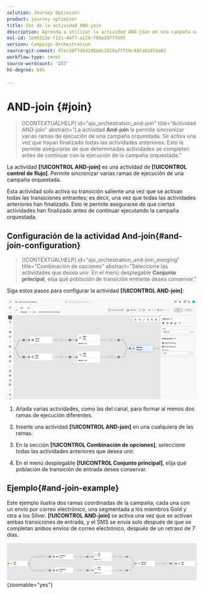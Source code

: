 ```yaml
---
solution: Journey Optimizer
product: journey optimizer
title: Uso de la actividad AND-join
description: Aprenda a utilizar la actividad AND-join en una campaña organizada
exl-id: 1b99313e-f131-44f7-a129-f85e1977fb05
version: Campaign Orchestration
source-git-commit: 07ec28f7d64296bdc2020a77f50c49fa92074a83
workflow-type: tm+mt
source-wordcount: '257'
ht-degree: 84%

---
```



# AND-join {#join}

>[!CONTEXTUALHELP]
>id="ajo_orchestration_and-join"
>title="Actividad AND-join"
>abstract="La actividad **And-join** le permite sincronizar varias ramas de ejecución de una campaña orquestada. Se activa una vez que hayan finalizado todas las actividades anteriores. Esto le permite asegurarse de que determinadas actividades se completen antes de continuar con la ejecución de la campaña orquestada."

La actividad **[!UICONTROL AND-join]** es una actividad de **[!UICONTROL control de flujo]**. Permite sincronizar varias ramas de ejecución de una campaña orquestada.

Esta actividad solo activa su transición saliente una vez que se activan todas las transiciones entrantes; es decir, una vez que todas las actividades anteriores han finalizado. Esto le permite asegurarse de que ciertas actividades han finalizado antes de continuar ejecutando la campaña orquestada.

## Configuración de la actividad And-join{#and-join-configuration}

>[!CONTEXTUALHELP]
>id="ajo_orchestration_and-join_merging"
>title="Combinación de opciones"
>abstract="Seleccione las actividades que desea unir. En el menú desplegable **Conjunto principal**, elija qué población de transición entrante desea conservar."

Siga estos pasos para configurar la actividad **[!UICONTROL AND-join]**:

![](../assets/workflow-andjoin.png)

1. Añada varias actividades, como las del canal, para formar al menos dos ramas de ejecución diferentes.

1. Inserte una actividad **[!UICONTROL AND-join]** en una cualquiera de las ramas.

1. En la sección **[!UICONTROL Combinación de opciones]**, seleccione todas las actividades anteriores que desea unir.

1. En el menú desplegable **[!UICONTROL Conjunto principal]**, elija qué población de transición de entrada desea conservar.

## Ejemplo{#and-join-example}

Este ejemplo ilustra dos ramas coordinadas de la campaña, cada una con un envío por correo electrónico, una segmentada a los miembros Gold y otra a los Silver. **[!UICONTROL AND-join]** se activa una vez que se activan ambas transiciones de entrada, y el SMS se envía solo después de que se completan ambos envíos de correo electrónico, después de un retraso de 7 días.

![](../assets/workflow-andjoin-example.png){zoomable="yes"}
